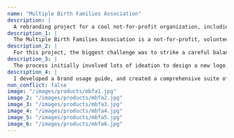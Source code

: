 ```yaml
---
name: "Multiple Birth Families Association"
description: |
  A rebranding project for a cool not-for-profit organization, including a new logo, print package, and motion promo piece.
description_1: |
  The Multiple Birth Families Association is a not-for-profit, volunteer-based organization that provides support and services to families expecting or caring for multiples (twins, triplets, etc.).
description_2: |
  For this project, the biggest challenge was to strike a careful balance between the friendly tone of the existing brand while also making it more professional to appeal to potential funders.
description_3: |
  The process initially involved lots of ideation to design a new logo, including sketching, peer input, and eventually narrowing down the possible options to arrive at one final concept.
description_4: |
  I developed a brand usage guide, and created a comprehensive suite of products to apply the new brand, including merchandising for the organization's members and volunteers, corporate print products, signage, and AR-enabled event posters. I created a short motion promo to reveal the new logo and direct traffic to the organization's website.
non_conflict: false
image: "/images/products/mbfa1.jpg"
image_2: "/images/products/mbfa2.jpg"
image_3: "/images/products/mbfa3.jpg"
image_4: "/images/products/mbfa4.jpg"
image_5: "/images/products/mbfa5.jpg"
image_6: "/images/products/mbfa6.jpg"
---
```

